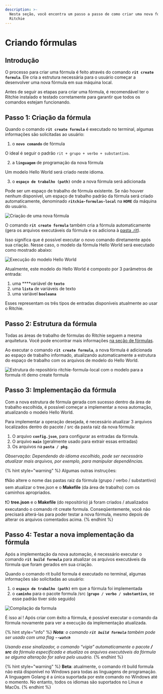 ```yaml
---
description: >-
  Nesta seção, você encontra um passo a passo de como criar uma nova fórmula no
  Ritchie
---
```


# Criando fórmulas

## Introdução 

O processo para criar uma fórmula é feito através do comando **`rit create formula`**. Ele cria a estrutura necessária para o usuário começar a desenvolver uma nova fórmula em sua máquina local.

Antes de seguir as etapas para criar uma fórmula, é recomendável ter o Ritchie instalado e testado corretamente para garantir que todos os comandos estejam funcionando.

## Passo 1: Criação da fórmula

Quando o comando **`rit create formula`** é executado no terminal, algumas informações são solicitadas ao usuário:

1. o **`novo comando`** de fórmula

O ideal é seguir o padrão `rit + grupo + verbo + substantivo`.

2. a **`linguagem`** de programação da nova fórmula

Um modelo Hello World será criado neste idioma.

3. o **`espaço de trabalho (path)`** onde a nova fórmula será adicionada

Pode ser um espaço de trabalho de fórmula existente. Se não houver nenhum disponível, um espaço de trabalho padrão da fórmula será criado automaticamente, denominado **`ritchie-formulas-local`** na **`HOME`** da máquina do usuário.

![Cria&#xE7;&#xE3;o de uma nova f&#xF3;rmula](https://lh3.googleusercontent.com/mdfajEgEgZnVFTXZNoXoC216U2pJbMgGLt0O_IkLGa3R9FOTBF9T7Jcn-YDrpxsuVbC_2wuMKQax-NUC_yMOzm5QsQLfAyKn0LTYWeNkCuHvXBGah8Gpy5IxraHodG3WCz3_ETS4)

O comando **`rit create formula`** também cria a fórmula automaticamente \(gera os arquivos executáveis da fórmula e os adiciona à [pasta .rit](https://docs.ritchiecli.io/v/doc-portuguese/referencia/cli#o-que-compoe-a-pasta-rit)\).

Isso significa que é possível executar o novo comando diretamente após sua criação. Nesse caso, o modelo da fórmula Hello World será executado como mostrado abaixo:

![Execu&#xE7;&#xE3;o do modelo Hello World](https://lh6.googleusercontent.com/Q8rJLGaEuejTQCnsGQo_z5x3nZ71CGwMsH7pYpSA8B4jfu5kXM9tf0rJW2UF_7b5RBjU4-b18TFbheWY1kFjJFyGINTYLnVfnC3C6yKergKeWbddSxY0G7BNNODgJNBDO73p4WlP)

Atualmente, este modelo do Hello World é composto por 3 parâmetros de entrada:

1. uma ****variável de **`texto`**
2. uma **`lista`** de variáveis de texto
3. uma variável **`booleana`** 

Esses representam os três tipos de entradas disponíveis atualmente ao usar o Ritchie.

## Passo 2: Estrutura da fórmula

Todas as áreas de trabalho de fórmulas do Ritchie seguem a mesma arquitetura. Você pode encontrar mais informações [na seção de fórmulas](https://docs.ritchiecli.io/v/doc-portuguese/referencia/formulas).

Ao executar o comando **`rit create formula`**, a nova fórmula é adicionada ao espaço de trabalho informado, atualizando automaticamente a estrutura do espaço de trabalho com os arquivos de modelo do Hello World.

![Estrutura do reposit&#xF3;rio ritchie-formula-local com o modelo para a formula rit demo create formula](https://lh4.googleusercontent.com/FqaL9Tf6A110qiTZe4ERyfgHzMdFdo5yffzl5qUopDD3Cr4ukeh2TpI1dwEvrCHlRLk4aKAtqSXX9BRalPbxAdShkFSKf5VlN6Vrpvs_HYxRDfjQsEbgG_zdL0D0tKV-yqQfVn91)

## Passo 3: I**mplementação da fórmula**

Com a nova estrutura de fórmula gerada com sucesso dentro da área de trabalho escolhida, é possível começar a implementar a nova automação, atualizando o modelo Hello World.

Para implementar a operação desejada, é necessário atualizar 3 arquivos localizados dentro do pacote / src da pasta raiz da nova fórmula:

1. O arquivo **`config.json`**, para configurar as entradas da fórmula.
2. O arquivo **`main`** \(geralmente usado para extrair essas entradas\)
3. Os arquivos na **`pasta / pkg`**.

_Observação: Dependendo do idioma escolhido, pode ser necessário atualizar mais arquivos, por exemplo, para manipular dependências._

{% hint style="warning" %}
Algumas outras instruções:

❗Não altere o nome das pastas raiz da fórmula \(grupo / verbo / substantivo\) sem atualizar o tree.json e o **Makefile** \(da área de trabalho\) com os caminhos apropriados.

❗O **tree.json** e o **Makefile** \(do repositório\) já foram criados / atualizados executando o comando rit create formula. Conseqüentemente, você não precisará alterá-las para poder testar a nova fórmula, mesmo depois de alterar os arquivos comentados acima.
{% endhint %}

## Passo 4: Testar a nova implementação da fórmula

Após a implementação da nova automação, é necessário executar o comando **`rit build formula`** para atualizar os arquivos executáveis da fórmula que foram gerados em sua criação.

Quando o comando rit build formula é executado no terminal, algumas informações são solicitadas ao usuário:

1. o **`espaço de trabalho (path)`** em que a fórmula foi implementada 
2. o **`caminho`** para o pacote formula /src \(**`grupo / verbo / substantivo`**, se esse padrão tiver sido seguido\) 

![Compila&#xE7;&#xE3;o da formula](https://lh4.googleusercontent.com/ThkEq0l7labiJM-0oUkyYqQ07n9LOKjvuRPVu6s2ODgeGi9dcoysNm_S-ickFPHuEW48dvYgoIlbzUpMuis1ChTuYGT3tVTCOGUfhGyGJ9wna2JG-mysr3aKwEnTlLVB90s94UiV)

É isso aí ! Após criar com êxito a fórmula, é possível executar o comando da fórmula novamente para ver a execução da implementação atualizada.

{% hint style="info" %}
_**Nota**: o comando **`rit build formula`** também pode ser usado com uma flag **`--watch`**_

_Usando esse sinalizador, o comando “vigia” automaticamente o pacote **/ src** da fórmula especificada e atualiza os arquivos executáveis da fórmula se alguma alteração for salva pelo usuário._
{% endhint %}

{% hint style="warning" %}
**Beta**: atualmente, o comando rit build formula não está disponível no Windows para todas as linguagens de programação. A linguagem Golang é a única suportada por este comando no Windows até o momento. No entanto, todos os idiomas são suportados no Linux e MacOs.
{% endhint %}

